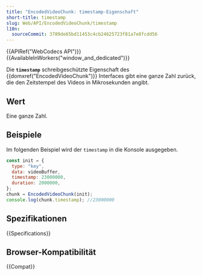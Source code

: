 ```yaml
---
title: "EncodedVideoChunk: timestamp-Eigenschaft"
short-title: timestamp
slug: Web/API/EncodedVideoChunk/timestamp
l10n:
  sourceCommit: 3789de65bd11453c4cb24625723f81a7e8fcdd56
---
```


{{APIRef("WebCodecs API")}}{{AvailableInWorkers("window_and_dedicated")}}

Die **`timestamp`** schreibgeschützte Eigenschaft des {{domxref("EncodedVideoChunk")}} Interfaces gibt eine ganze Zahl zurück, die den Zeitstempel des Videos in Mikrosekunden angibt.

## Wert

Eine ganze Zahl.

## Beispiele

Im folgenden Beispiel wird der `timestamp` in die Konsole ausgegeben.

```js
const init = {
  type: "key",
  data: videoBuffer,
  timestamp: 23000000,
  duration: 2000000,
};
chunk = EncodedVideoChunk(init);
console.log(chunk.timestamp); //23000000
```

## Spezifikationen

{{Specifications}}

## Browser-Kompatibilität

{{Compat}}
